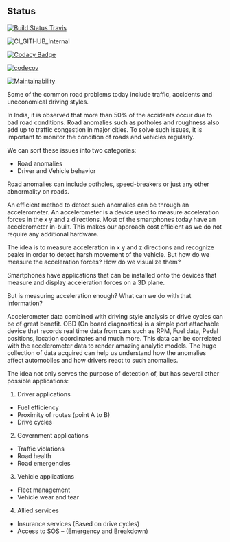 ## Status

[![Build Status Travis](https://travis-ci.org/prithvisekhar/VehicalDiagnosticAlgo.svg?branch=master)](https://travis-ci.org/prithvisekhar/VehicalDiagnosticAlgo) 

![CI_GITHUB_Internal](https://github.com/prithvisekhar/VehicalDiagnosticAlgo/workflows/CI/badge.svg)

[![Codacy Badge](https://api.codacy.com/project/badge/Grade/850d420d714c4c5a899b0de26e00b09d)](https://www.codacy.com/manual/prithvisekhar/VehicalDiagnosticAlgo?utm_source=github.com&amp;utm_medium=referral&amp;utm_content=prithvisekhar/VehicalDiagnosticAlgo&amp;utm_campaign=Badge_Grade)

[![codecov](https://codecov.io/gh/prithvisekhar/VehicalDiagnosticAlgo/branch/master/graph/badge.svg)](https://codecov.io/gh/prithvisekhar/VehicalDiagnosticAlgo)

[![Maintainability](https://api.codeclimate.com/v1/badges/4fa4a36a9eaf145944ac/maintainability)](https://codeclimate.com/github/prithvisekhar/VehicalDiagnosticAlgo/maintainability)

Some of the common road problems today include traffic, accidents and uneconomical driving styles.

In India, it is observed that more than 50% of the accidents occur due to bad road conditions. Road anomalies such as potholes and roughness also add up to traffic congestion in major cities. To solve such issues, it is important to monitor the condition of roads and vehicles regularly.

We can sort these issues into two categories:

-   Road anomalies
-   Driver and Vehicle behavior

Road anomalies can include potholes, speed-breakers or just any other abnormality on roads.

An efficient method to detect such anomalies can be through an accelerometer. An accelerometer is a device used to measure acceleration forces in the x y and z directions. Most of the smartphones today have an accelerometer in-built. This makes our approach cost efficient as we do not require any additional hardware.

The idea is to measure acceleration in x y and z directions and recognize peaks in order to detect harsh movement of the vehicle. But how do we measure the acceleration forces? How do we visualize them?

Smartphones have applications that can be installed onto the devices that measure and display acceleration forces on a 3D plane.

But is measuring acceleration enough? What can we do with that information?

Accelerometer data combined with driving style analysis or drive cycles can be of great benefit. OBD (On board diagnostics) is a simple port attachable device that records real time data from cars such as RPM, Fuel data, Pedal positions, location coordinates and much more. This data can be correlated with the accelerometer data to render amazing analytic models. The huge collection of data acquired can help us understand how the anomalies affect automobiles and how drivers react to such anomalies.

The idea not only serves the purpose of detection of, but has several other possible applications:

1) Driver applications

-   Fuel efficiency
-   Proximity of routes (point A to B)
-   Drive cycles
2) Government applications

-   Traffic violations
-   Road health
-   Road emergencies
3) Vehicle applications

-   Fleet management
-   Vehicle wear and tear
4) Allied services

-   Insurance services (Based on drive cycles)
-   Access to SOS – (Emergency and Breakdown)
